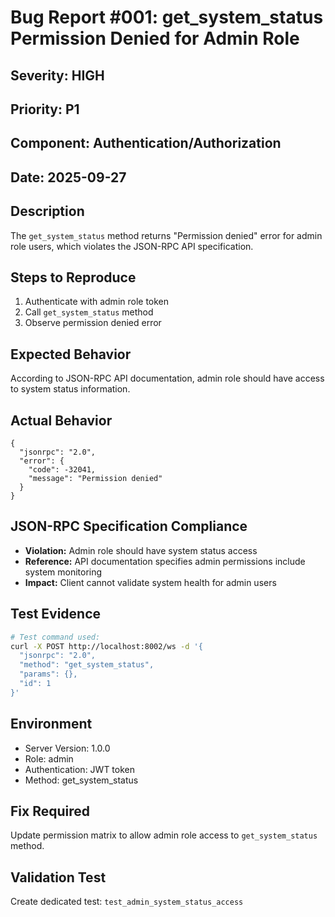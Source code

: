 # Bug Report #001: get_system_status Permission Denied for Admin Role

## **Severity:** HIGH
## **Priority:** P1
## **Component:** Authentication/Authorization
## **Date:** 2025-09-27

## **Description**
The `get_system_status` method returns "Permission denied" error for admin role users, which violates the JSON-RPC API specification.

## **Steps to Reproduce**
1. Authenticate with admin role token
2. Call `get_system_status` method
3. Observe permission denied error

## **Expected Behavior**
According to JSON-RPC API documentation, admin role should have access to system status information.

## **Actual Behavior**
```
{
  "jsonrpc": "2.0",
  "error": {
    "code": -32041,
    "message": "Permission denied"
  }
}
```

## **JSON-RPC Specification Compliance**
- **Violation:** Admin role should have system status access
- **Reference:** API documentation specifies admin permissions include system monitoring
- **Impact:** Client cannot validate system health for admin users

## **Test Evidence**
```bash
# Test command used:
curl -X POST http://localhost:8002/ws -d '{
  "jsonrpc": "2.0",
  "method": "get_system_status",
  "params": {},
  "id": 1
}'
```

## **Environment**
- Server Version: 1.0.0
- Role: admin
- Authentication: JWT token
- Method: get_system_status

## **Fix Required**
Update permission matrix to allow admin role access to `get_system_status` method.

## **Validation Test**
Create dedicated test: `test_admin_system_status_access`
